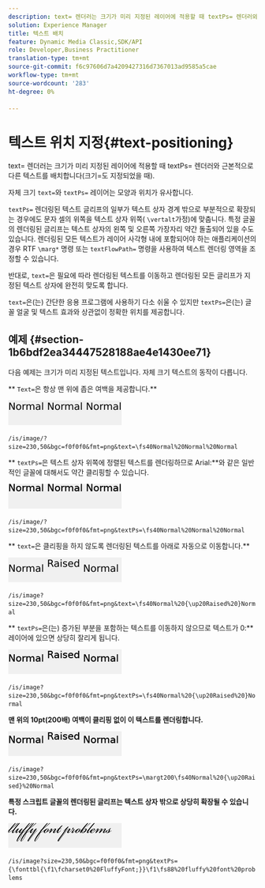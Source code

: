 ```yaml
---
description: text= 렌더러는 크기가 미리 지정된 레이어에 적용할 때 textPs= 렌더러와 근본적으로 다른 텍스트를 배치합니다(크기=도 지정되었을 때).
solution: Experience Manager
title: 텍스트 배치
feature: Dynamic Media Classic,SDK/API
role: Developer,Business Practitioner
translation-type: tm+mt
source-git-commit: f6c97606d7a4209427316d7367013ad9585a5cae
workflow-type: tm+mt
source-wordcount: '283'
ht-degree: 0%

---
```



# 텍스트 위치 지정{#text-positioning}

text= 렌더러는 크기가 미리 지정된 레이어에 적용할 때 textPs= 렌더러와 근본적으로 다른 텍스트를 배치합니다(크기=도 지정되었을 때).

자체 크기 `text=`와 `textPs=` 레이어는 모양과 위치가 유사합니다.

`textPs=` 렌더링된 텍스트 글리프의 일부가 텍스트 상자 경계 밖으로 부분적으로 확장되는 경우에도 문자 셀의 위쪽을 텍스트 상자 위쪽( `\vertalt`가정)에 맞춥니다. 특정 글꼴의 렌더링된 글리프는 텍스트 상자의 왼쪽 및 오른쪽 가장자리 약간 돌출되어 있을 수도 있습니다. 렌더링된 모든 텍스트가 레이어 사각형 내에 포함되어야 하는 애플리케이션의 경우 RTF `\marg*` 명령 또는 `textFlowPath=` 명령을 사용하여 텍스트 렌더링 영역을 조정할 수 있습니다.

반대로, `text=`은 필요에 따라 렌더링된 텍스트를 이동하고 렌더링된 모든 글리프가 지정된 텍스트 상자에 완전히 맞도록 합니다.

`text=`은(는) 간단한 응용 프로그램에 사용하기 다소 쉬울 수 있지만 `textPs=`은(는) 글꼴 얼굴 및 텍스트 효과와 상관없이 정확한 위치를 제공합니다.

## 예제 {#section-1b6bdf2ea34447528188ae4e1430ee71}

다음 예제는 크기가 미리 지정된 텍스트입니다. 자체 크기 텍스트의 동작이 다릅니다.

** `Text=`은 항상 맨 위에 좁은 여백을 제공합니다.**

![](assets/tp01.png)

`/is/image/?size=230,50&bgc=f0f0f0&fmt=png&text=\fs40Normal%20Normal%20Normal`

** `textPs=`은 텍스트 상자 위쪽에 정렬된 텍스트를 렌더링하므로 Arial:**와 같은 일반적인 글꼴에 대해서도 약간 클리핑할 수 있습니다.

![](assets/tp02.png)

`/is/image/?size=230,50&bgc=f0f0f0&fmt=png&textPs=\fs40Normal%20Normal%20Normal`

** `text=`은 클리핑을 하지 않도록 렌더링된 텍스트를 아래로 자동으로 이동합니다.**

![](assets/tp03.png)

`/is/image?size=230,50&bgc=f0f0f0&fmt=png&text=\fs40Normal%20{\up20Raised%20}Normal`

** `textPs=`은(는) 증가된 부분을 포함하는 텍스트를 이동하지 않으므로 텍스트가 0:** 레이어에 있으면 상당히 잘리게 됩니다.

![](assets/tp04.png)

`/is/image?size=230,50&bgc=f0f0f0&fmt=png&textPs=\fs40Normal%20{\up20Raised%20}Normal`

**맨 위의 10pt(200배) 여백이 클리핑 없이 이 텍스트를 렌더링합니다.**

![](assets/tp05.png)

`/is/image?size=230,50&bgc=f0f0f0&fmt=png&textPs=\margt200\fs40Normal%20{\up20Raised}%20Normal`

**특정 스크립트 글꼴의 렌더링된 글리프는 텍스트 상자 밖으로 상당히 확장될 수 있습니다.**

![](assets/tp06.png)

`/is/image?size=230,50&bgc=f0f0f0&fmt=png&textPs={\fonttbl{\f1\fcharset0%20FluffyFont;}}\f1\fs88%20fluffy%20font%20problems`
